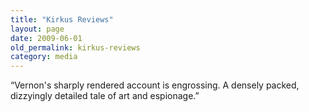 ```yaml
---
title: "Kirkus Reviews"
layout: page
date: 2009-06-01
old_permalink: kirkus-reviews
category: media
---
```

“Vernon's sharply rendered account is engrossing. A densely packed, dizzyingly detailed tale of art and espionage.”
